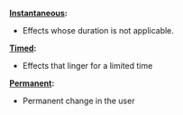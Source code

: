 <u><b>Instantaneous</u>:</b>
- Effects whose duration is not applicable.  

<u><b>Timed</u>:</b>
- Effects that linger for a limited time 

<u><b>Permanent</u>:</b>
- Permanent change in the user






